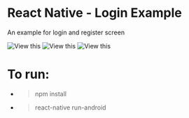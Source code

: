 # React Native - Login Example
An example for login and register screen 

![View this](https://github.com/juniorabranches/imgsBlog/blob/master/ReactNative-LoginExample/1.png?raw=true)
![View this](https://github.com/juniorabranches/imgsBlog/blob/master/ReactNative-LoginExample/2.png?raw=true)
![View this](https://github.com/juniorabranches/imgsBlog/blob/master/ReactNative-LoginExample/3.png?raw=true)

# To run:
* > npm install
* > react-native run-android
